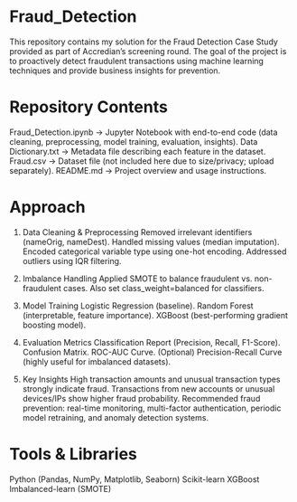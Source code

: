 # Fraud_Detection
This repository contains my solution for the Fraud Detection Case Study provided as part of Accredian’s screening round. The goal of the project is to proactively detect fraudulent transactions using machine learning techniques and provide business insights for prevention.

# Repository Contents
Fraud_Detection.ipynb → Jupyter Notebook with end-to-end code (data cleaning, preprocessing, model training, evaluation, insights).
Data Dictionary.txt → Metadata file describing each feature in the dataset.
Fraud.csv → Dataset file (not included here due to size/privacy; upload separately).
README.md → Project overview and usage instructions.

# Approach
1. Data Cleaning & Preprocessing
Removed irrelevant identifiers (nameOrig, nameDest).
Handled missing values (median imputation).
Encoded categorical variable type using one-hot encoding.
Addressed outliers using IQR filtering.

2. Imbalance Handling
Applied SMOTE to balance fraudulent vs. non-fraudulent cases.
Also set class_weight=balanced for classifiers.

3. Model Training
Logistic Regression (baseline).
Random Forest (interpretable, feature importance).
XGBoost (best-performing gradient boosting model).

4. Evaluation Metrics
Classification Report (Precision, Recall, F1-Score).
Confusion Matrix.
ROC-AUC Curve.
(Optional) Precision-Recall Curve (highly useful for imbalanced datasets).

5. Key Insights
High transaction amounts and unusual transaction types strongly indicate fraud.
Transactions from new accounts or unusual devices/IPs show higher fraud probability.
Recommended fraud prevention: real-time monitoring, multi-factor authentication, periodic model retraining, and anomaly detection systems.

# Tools & Libraries
Python (Pandas, NumPy, Matplotlib, Seaborn)
Scikit-learn
XGBoost
Imbalanced-learn (SMOTE)
